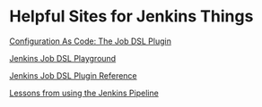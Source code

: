 # Helpful Sites for Jenkins Things

[Configuration As Code: The Job DSL Plugin](https://www.cloudbees.com/jenkins/juc-2015/presentations/JUC-2015-Europe-Configuration-as-Code-Spilker.pdf)

[Jenkins Job DSL Playground](http://job-dsl.herokuapp.com/)

[Jenkins Job DSL Plugin Reference](https://jenkinsci.github.io/job-dsl-plugin/)

[Lessons from using the Jenkins Pipeline](https://www.cloudbees.com/sites/default/files/2016-jenkins-world-no_you_shouldnt_do_that_lessons_from_using_pipeline.pdf)
